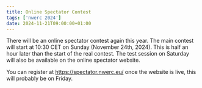 ```yaml
---
title: Online Spectator Contest
tags: ['nwerc 2024']
date: 2024-11-21T09:00:00+01:00
---
```


There will be an online spectator contest again this year.
The main contest will start at 10:30 CET on Sunday (November 24th, 2024).
This is half an hour later than the start of the real contest.
The test session on Saturday will also be available on the online spectator website.

You can register at https://spectator.nwerc.eu/ once the website is live, this will probably be on Friday.
